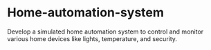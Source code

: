 # Home-automation-system
Develop a simulated home automation system to control and monitor various home devices like lights, temperature, and security.
